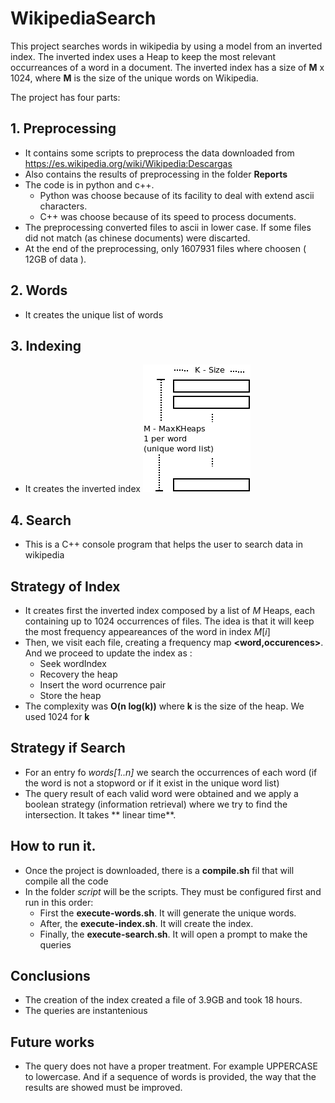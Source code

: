 # WikipediaSearch

This project searches words in wikipedia by using a model from an inverted index. The inverted index uses a Heap to keep the most relevant occurreances of a word in a document. The inverted index has a size of **M** x 1024, where **M** is the size of the unique words on Wikipedia.

The project has four parts:
## 1. Preprocessing
- It contains some scripts to preprocess the data downloaded from https://es.wikipedia.org/wiki/Wikipedia:Descargas
- Also contains the results of preprocessing in the folder **Reports**
- The code is in python and c++.
  - Python was choose because of its facility to deal with extend ascii characters.
  - C++ was choose because of its speed to process documents.
- The preprocessing converted files to ascii in lower case. If some files did not match (as chinese documents) were discarted.
- At the end of the preprocessing, only 1607931 files where choosen ( 12GB of data ).

## 2. Words
- It creates the unique list of words

## 3. Indexing
- It creates the inverted index
![Alt text](Index-MaxKHeap.png "Index with MaxKHeap")

## 4. Search
- This is a C++ console program that helps the user to search data in wikipedia

## Strategy of Index
- It creates first the inverted index composed by a list of *M* Heaps, each containing up to 1024 occurrences of files. The idea is that it will keep the most frequency appeareances of the word in index $M[i]$
- Then, we visit each file, creating a frequency map **<word,occurences>**. And we proceed to update the index as :
  - Seek wordIndex
  - Recovery the heap
  - Insert the word ocurrence pair 
  - Store the heap
- The complexity was **O(n log(k))** where **k** is the size of the heap. We used 1024 for **k**

## Strategy if Search
- For an entry fo _words[1..n]_ we search the occurrences of each word (if the word is not a stopword or if it exist in the unique word list)
- The query result of each valid word were obtained and we apply a boolean strategy (information retrieval) where we try to find the intersection. It takes ** linear time**.

## How to run it.
- Once the project is downloaded, there is a **compile.sh** fil that will compile all the code
- In the folder *script* will be the scripts. They must be configured first and run in this order:
  - First the **execute-words.sh**. It will generate the unique words.
  - After, the **execute-index.sh**. It will create the index.
  - Finally, the **execute-search.sh**. It will open a prompt to make the queries

## Conclusions
- The creation of the index created a file of 3.9GB and took 18 hours.
- The queries are instantenious

## Future works
- The query does not have a proper treatment. For example UPPERCASE to lowercase. And if a sequence of words is provided, the way that the results are showed must be improved.
